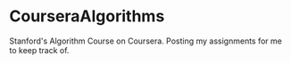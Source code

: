 # CourseraAlgorithms
Stanford's Algorithm Course on Coursera. Posting my assignments for me to keep track of.
